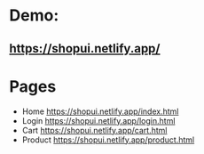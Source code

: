 # Demo:

## https://shopui.netlify.app/

# Pages

- Home https://shopui.netlify.app/index.html
- Login https://shopui.netlify.app/login.html
- Cart https://shopui.netlify.app/cart.html
- Product https://shopui.netlify.app/product.html
